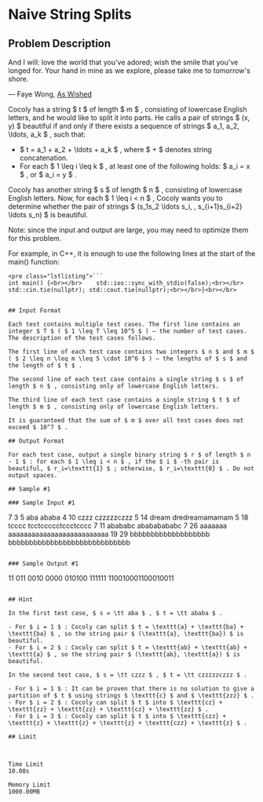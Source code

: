 # Naive String Splits

## Problem Description

And I will: love the world that you've adored; wish the smile that you've longed for. Your hand in mine as we explore, please take me to tomorrow's shore. 

— Faye Wong, [As Wished](https://www.youtube.com/watch?v=ZoJCN0pV7Qs)



Cocoly has a string $ t $ of length $ m $ , consisting of lowercase English letters, and he would like to split it into parts. He calls a pair of strings $ (x, y) $ beautiful if and only if there exists a sequence of strings $ a_1, a_2, \ldots, a_k $ , such that:

- $ t = a_1 + a_2 + \ldots + a_k $ , where $ + $ denotes string concatenation.
- For each $ 1 \leq i \leq k $ , at least one of the following holds: $ a_i = x $ , or $ a_i = y $ .

Cocoly has another string $ s $ of length $ n $ , consisting of lowercase English letters. Now, for each $ 1 \leq i < n $ , Cocoly wants you to determine whether the pair of strings $ (s_1s_2 \ldots s_i, \, s_{i+1}s_{i+2} \ldots s_n) $ is beautiful.

Note: since the input and output are large, you may need to optimize them for this problem.

For example, in C++, it is enough to use the following lines at the start of the main() function:

```
<pre class="lstlisting">```
int main() {<br></br>    std::ios::sync_with_stdio(false);<br></br>    std::cin.tie(nullptr); std::cout.tie(nullptr);<br></br>}<br></br>
```
```

## Input Format

Each test contains multiple test cases. The first line contains an integer $ T $ ( $ 1 \leq T \leq 10^5 $ ) — the number of test cases. The description of the test cases follows.

The first line of each test case contains two integers $ n $ and $ m $ ( $ 2 \leq n \leq m \leq 5 \cdot 10^6 $ ) — the lengths of $ s $ and the length of $ t $ .

The second line of each test case contains a single string $ s $ of length $ n $ , consisting only of lowercase English letters.

The third line of each test case contains a single string $ t $ of length $ m $ , consisting only of lowercase English letters.

It is guaranteed that the sum of $ m $ over all test cases does not exceed $ 10^7 $ .

## Output Format

For each test case, output a single binary string $ r $ of length $ n - 1 $ : for each $ 1 \leq i < n $ , if the $ i $ -th pair is beautiful, $ r_i=\texttt{1} $ ; otherwise, $ r_i=\texttt{0} $ . Do not output spaces.

## Sample #1

### Sample Input #1

```
7
3 5
aba
ababa
4 10
czzz
czzzzzczzz
5 14
dream
dredreamamamam
5 18
tcccc
tcctccccctccctcccc
7 11
abababc
abababababc
7 26
aaaaaaa
aaaaaaaaaaaaaaaaaaaaaaaaaa
19 29
bbbbbbbbbbbbbbbbbbb
bbbbbbbbbbbbbbbbbbbbbbbbbbbbb
```

### Sample Output #1

```
11
011
0010
0000
010100
111111
110010001100010011
```

## Hint

In the first test case, $ s = \tt aba $ , $ t = \tt ababa $ .

- For $ i = 1 $ : Cocoly can split $ t = \texttt{a} + \texttt{ba} + \texttt{ba} $ , so the string pair $ (\texttt{a}, \texttt{ba}) $ is beautiful.
- For $ i = 2 $ : Cocoly can split $ t = \texttt{ab} + \texttt{ab} + \texttt{a} $ , so the string pair $ (\texttt{ab}, \texttt{a}) $ is beautiful.

In the second test case, $ s = \tt czzz $ , $ t = \tt czzzzzczzz $ .

- For $ i = 1 $ : It can be proven that there is no solution to give a partition of $ t $ using strings $ \texttt{c} $ and $ \texttt{zzz} $ .
- For $ i = 2 $ : Cocoly can split $ t $ into $ \texttt{cz} + \texttt{zz} + \texttt{zz} + \texttt{cz} + \texttt{zz} $ .
- For $ i = 3 $ : Cocoly can split $ t $ into $ \texttt{czz} + \texttt{z} + \texttt{z} + \texttt{z} + \texttt{czz} + \texttt{z} $ .

## Limit



Time Limit
10.00s

Memory Limit
1000.00MB